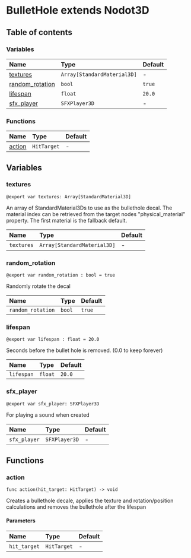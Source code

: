 # BulletHole extends Nodot3D

## Table of contents

### Variables

|Name|Type|Default|
|:-|:-|:-|
|[textures](#textures)|`Array[StandardMaterial3D]`|-|
|[random_rotation](#random_rotation)|`bool`|`true`|
|[lifespan](#lifespan)|`float`|`20.0`|
|[sfx_player](#sfx_player)|`SFXPlayer3D`|-|

### Functions

|Name|Type|Default|
|:-|:-|:-|
|[action](#action)|`HitTarget`|-|

## Variables

### textures

```gdscript
@export var textures: Array[StandardMaterial3D]
```

An array of StandardMaterial3Ds to use as the bullethole decal. The material index can be retrieved from the target nodes "physical_material" property. The first material is the fallback default.

|Name|Type|Default|
|:-|:-|:-|
|`textures`|`Array[StandardMaterial3D]`|-|

### random_rotation

```gdscript
@export var random_rotation : bool = true
```

Randomly rotate the decal

|Name|Type|Default|
|:-|:-|:-|
|`random_rotation`|`bool`|`true`|

### lifespan

```gdscript
@export var lifespan : float = 20.0
```

Seconds before the bullet hole is removed. (0.0 to keep forever)

|Name|Type|Default|
|:-|:-|:-|
|`lifespan`|`float`|`20.0`|

### sfx_player

```gdscript
@export var sfx_player: SFXPlayer3D
```

For playing a sound when created

|Name|Type|Default|
|:-|:-|:-|
|`sfx_player`|`SFXPlayer3D`|-|

## Functions

### action

```gdscript
func action(hit_target: HitTarget) -> void
```

Creates a bullethole decale, applies the texture and rotation/position calculations and removes the bullethole after the lifespan

#### Parameters

|Name|Type|Default|
|:-|:-|:-|
|`hit_target`|`HitTarget`|-|

